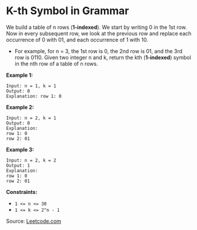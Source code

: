 # K-th Symbol in Grammar

We build a table of n rows (**1-indexed**). We start by writing 0 in the 1st row. Now in every subsequent row, we look at the previous row and replace each occurrence of 0 with 01, and each occurrence of 1 with 10.

- For example, for n = 3, the 1st row is 0, the 2nd row is 01, and the 3rd row is 0110.
Given two integer n and k, return the kth (**1-indexed**) symbol in the nth row of a table of n rows.

**Example 1:**
```
Input: n = 1, k = 1
Output: 0
Explanation: row 1: 0
```

**Example 2:**
```
Input: n = 2, k = 1
Output: 0
Explanation: 
row 1: 0
row 2: 01
```
**Example 3:**
```
Input: n = 2, k = 2
Output: 1
Explanation: 
row 1: 0
row 2: 01
```

**Constraints:**


- `1 <= n <= 30`
- `1 <= k <= 2^n - 1`

Source: [Leetcode.com](https://leetcode.com/explore/learn/card/recursion-i/253/conclusion/1675/)

 

